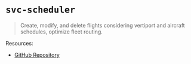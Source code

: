 # `svc-scheduler`

> Create, modify, and delete flights considering vertiport and aircraft schedules, optimize fleet routing.

Resources:
- [GitHub Repository](https://github.com/Arrow-air/svc-scheduler)
